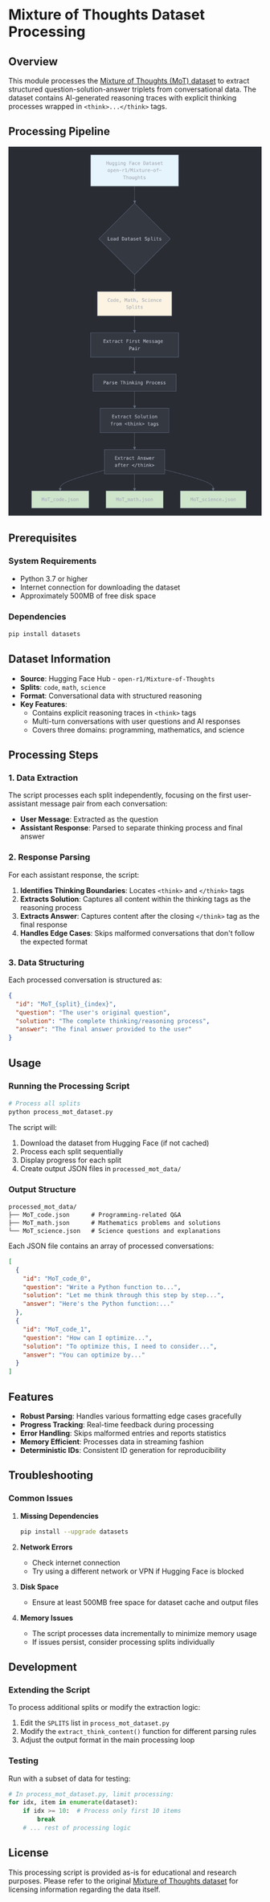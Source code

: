 # Mixture of Thoughts Dataset Processing

## Overview

This module processes the [Mixture of Thoughts (MoT) dataset](https://huggingface.co/datasets/open-r1/Mixture-of-Thoughts) to extract structured question-solution-answer triplets from conversational data. The dataset contains AI-generated reasoning traces with explicit thinking processes wrapped in `<think>...</think>` tags.

## Processing Pipeline
![Workflow Flowchart](MoT.png)

## Prerequisites

### System Requirements
- Python 3.7 or higher
- Internet connection for downloading the dataset
- Approximately 500MB of free disk space

### Dependencies
```bash
pip install datasets
```

## Dataset Information

- **Source**: Hugging Face Hub - `open-r1/Mixture-of-Thoughts`
- **Splits**: `code`, `math`, `science`
- **Format**: Conversational data with structured reasoning
- **Key Features**:
  - Contains explicit reasoning traces in `<think>` tags
  - Multi-turn conversations with user questions and AI responses
  - Covers three domains: programming, mathematics, and science

## Processing Steps

### 1. Data Extraction
The script processes each split independently, focusing on the first user-assistant message pair from each conversation:

- **User Message**: Extracted as the question
- **Assistant Response**: Parsed to separate thinking process and final answer

### 2. Response Parsing
For each assistant response, the script:

1. **Identifies Thinking Boundaries**: Locates `<think>` and `</think>` tags
2. **Extracts Solution**: Captures all content within the thinking tags as the reasoning process
3. **Extracts Answer**: Captures content after the closing `</think>` tag as the final response
4. **Handles Edge Cases**: Skips malformed conversations that don't follow the expected format

### 3. Data Structuring
Each processed conversation is structured as:

```json
{
  "id": "MoT_{split}_{index}",
  "question": "The user's original question",
  "solution": "The complete thinking/reasoning process",
  "answer": "The final answer provided to the user"
}
```

## Usage

### Running the Processing Script

```bash
# Process all splits
python process_mot_dataset.py
```

The script will:
1. Download the dataset from Hugging Face (if not cached)
2. Process each split sequentially
3. Display progress for each split
4. Create output JSON files in `processed_mot_data/`

### Output Structure

```
processed_mot_data/
├── MoT_code.json      # Programming-related Q&A
├── MoT_math.json      # Mathematics problems and solutions
└── MoT_science.json   # Science questions and explanations
```

Each JSON file contains an array of processed conversations:

```json
[
  {
    "id": "MoT_code_0",
    "question": "Write a Python function to...",
    "solution": "Let me think through this step by step...",
    "answer": "Here's the Python function:..."
  },
  {
    "id": "MoT_code_1",
    "question": "How can I optimize...",
    "solution": "To optimize this, I need to consider...",
    "answer": "You can optimize by..."
  }
]
```

## Features

- **Robust Parsing**: Handles various formatting edge cases gracefully
- **Progress Tracking**: Real-time feedback during processing
- **Error Handling**: Skips malformed entries and reports statistics
- **Memory Efficient**: Processes data in streaming fashion
- **Deterministic IDs**: Consistent ID generation for reproducibility

## Troubleshooting

### Common Issues

1. **Missing Dependencies**
   ```bash
   pip install --upgrade datasets
   ```

2. **Network Errors**
   - Check internet connection
   - Try using a different network or VPN if Hugging Face is blocked

3. **Disk Space**
   - Ensure at least 500MB free space for dataset cache and output files

4. **Memory Issues**
   - The script processes data incrementally to minimize memory usage
   - If issues persist, consider processing splits individually

## Development

### Extending the Script

To process additional splits or modify the extraction logic:

1. Edit the `SPLITS` list in `process_mot_dataset.py`
2. Modify the `extract_think_content()` function for different parsing rules
3. Adjust the output format in the main processing loop

### Testing

Run with a subset of data for testing:
```python
# In process_mot_dataset.py, limit processing:
for idx, item in enumerate(dataset):
    if idx >= 10:  # Process only first 10 items
        break
    # ... rest of processing logic
```

## License

This processing script is provided as-is for educational and research purposes. Please refer to the original [Mixture of Thoughts dataset](https://huggingface.co/datasets/open-r1/Mixture-of-Thoughts) for licensing information regarding the data itself.